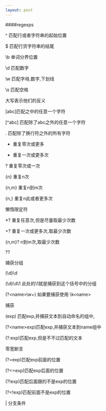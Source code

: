 ```yaml
---
layout: post
---
```

####regexps

^ 匹配行或者字符串的起始位置

$ 匹配行货字符串的结尾

\b 单词分界位置

\d 匹配数字

\w 匹配字母,数字,下划线

\s 匹配空格

大写表示他们的反义

[abc]匹配之中的任意一个字符

[^abc]  匹配除了abc之外的任意一个字符

. 匹配除了换行符之外的所有字符

* 重复零次或更多

+ 重复一次或更多次

? 重复零次或一次

{n} 重复n次

{n,m} 重复n到m次

{n,} 重复n此或者更多次

懒惰限定符

*? 重复任意次,但是尽量取最少次数

+? 重复一次或更多次,取最少次数

{n,m}? n到m次,取最少次数

?? 

捕获分组

(\d)\d

(\d)\d\1 此处的\1就是捕获到这个括号中的分组

(?<name\>\\w+)   如果要捕获使用 \k<name\>

捕获

(exp) 匹配exp,并捕获文本到自动命名的组中,

(?<name\>exp)匹配exp,并捕获文本到name组中

(?:exp)匹配exp,但是不不过匹配的文本

零宽断言

(?=exp)匹配exp前面的位置

(?<=exp)匹配exp后面的位置

(?!exp)匹配后面跟的不是exp的位置

(?<!exp)匹配前面不是exp的位置

| 分支条件

